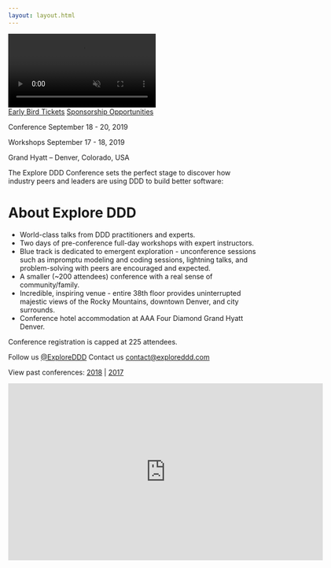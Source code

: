 ```yaml
---
layout: layout.html
---
```

<div class="container-fluid homepage--hero-video-container">
    <video loop muted autoplay class="video-item">
        <source src="video/background-video.webm" type="video/webm">
        <source src="video/background-video.mp4" type="video/mp4">
        <source src="video/background-video.ogv" type="video/ogg">
    </video>
    <div class="video-overlay"></div>
    <div class="homepage--hero-content">
        <div class="homepage--hero-video-buttons">
            <a class="btn" href="https://ti.to/explore-ddd-conference/explore-ddd-2019">Early Bird Tickets</a>
            <a class="btn" href="sponsors">Sponsorship Opportunities</a>
        </div>
        <div class="conf-dates">
            <p class="conf-copy"><span class="conf-header">Conference</span> September 18 - 20, 2019</p>
            <p class="conf-copy"><span class="conf-header">Workshops</span> September 17 - 18, 2019</p>
            <p class="conf-copy">Grand Hyatt – Denver, Colorado, USA</p>
        </div>
    </div>
</div>
<div class="container home section about">
    <div class="row">
        <p class="copy">The Explore DDD Conference sets the perfect stage to discover how industry peers and leaders are using DDD to build better software:</p>
        <h1 class="section-header">About Explore DDD</h1>
        <ul class="copy-list">
            <li>World-class talks from DDD practitioners and experts.</li>
            <li>Two days of pre-conference full-day workshops with expert instructors.</li>
            <li>Blue track is dedicated to emergent exploration - unconference sessions such as impromptu modeling and coding sessions, lightning talks, and problem-solving with peers are encouraged and expected.</li>
            <li>A smaller (~200 attendees) conference with a real sense of community/family.</li>
            <li>Incredible, inspiring venue - entire 38th floor provides uninterrupted majestic views of the Rocky Mountains, downtown Denver, and city surrounds.</li>
            <li>Conference hotel accommodation at AAA Four Diamond Grand Hyatt Denver.</li>
        </ul>
        <p class="copy">Conference registration is capped at 225 attendees.</p>
        <p class="copy">Follow us <a href="http://twitter.com/ExploreDDD">@ExploreDDD</a> Contact us <a href="mailto:contact@exploreddd.com">contact@exploreddd.com</a></p>
        <p class="copy">View past conferences: <a href="./2018">2018</a> &#124; <a href="./2017">2017</a></p>
    </div>
</div>
<div class="container section homepage-video">
    <div class="row">
        <div class="col-xs-12">
            <div class="video-responsive">
                <iframe width="640" height="360" src="https://www.youtube.com/embed/QEXI684bGVo" frameborder="0" allowfullscreen></iframe>
            </div>
        </div>
    </div>
</div>